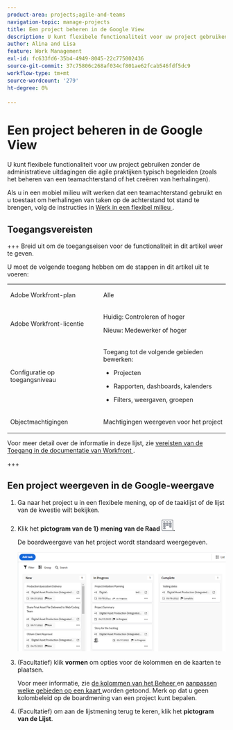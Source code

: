 ```yaml
---
product-area: projects;agile-and-teams
navigation-topic: manage-projects
title: Een project beheren in de Google View
description: U kunt flexibele functionaliteit voor uw project gebruiken zonder de administratieve uitdagingen die agile praktijken typisch begeleiden (zoals het beheren van een teamachterstand of het creëren van herhalingen).
author: Alina and Lisa
feature: Work Management
exl-id: fc633fd6-35b4-4949-8045-22c775002436
source-git-commit: 37c75806c268af034cf801ae62fcab546fdf5dc9
workflow-type: tm+mt
source-wordcount: '279'
ht-degree: 0%

---
```


# Een project beheren in de Google View

<!-- Audited: 2/2024 -->

U kunt flexibele functionaliteit voor uw project gebruiken zonder de administratieve uitdagingen die agile praktijken typisch begeleiden (zoals het beheren van een teamachterstand of het creëren van herhalingen).

Als u in een mobiel milieu wilt werken dat een teamachterstand gebruikt en u toestaat om herhalingen van taken op de achterstand tot stand te brengen, volg de instructies in [ Werk in een flexibel milieu ](../../../agile/work-in-an-agile-environment/work-in-an-agile-environment.md).

## Toegangsvereisten

+++ Breid uit om de toegangseisen voor de functionaliteit in dit artikel weer te geven.

U moet de volgende toegang hebben om de stappen in dit artikel uit te voeren:

<table style="table-layout:auto"> 
 <col> 
 <col> 
 <tbody> 
  <tr> 
   <td role="rowheader">Adobe Workfront-plan</td> 
   <td> <p>Alle</p> </td> 
  </tr> 
  <tr> 
   <td role="rowheader">Adobe Workfront-licentie</td> 
   <td> <p>Huidig: Controleren of hoger</p> 
   <p>Nieuw: Medewerker of hoger</p> </td> 
  </tr> 
  <tr> 
   <td role="rowheader">Configuratie op toegangsniveau</td> 
   <td> <p>Toegang tot de volgende gebieden bewerken:</p> 
    <ul> 
     <li> <p>Projecten</p> </li> 
     <li> <p>Rapporten, dashboards, kalenders</p> </li> 
     <li> <p>Filters, weergaven, groepen</p> </li> 
    </ul> </td> 
  </tr> 
  <tr> 
   <td role="rowheader">Objectmachtigingen</td> 
   <td> <p>Machtigingen weergeven voor het project</p>  </td> 
  </tr> 
 </tbody> 
</table>

Voor meer detail over de informatie in deze lijst, zie [ vereisten van de Toegang in de documentatie van Workfront ](/help/quicksilver/administration-and-setup/add-users/access-levels-and-object-permissions/access-level-requirements-in-documentation.md).

+++


## Een project weergeven in de Google-weergave

1. Ga naar het project u in een flexibele mening, op of de taaklijst of de lijst van de kwestie wilt bekijken.
1. Klik het **pictogram van de 1&rbrace; mening van de Raad ![ Raad ](assets/board-icon-for-agile-view.png).**

   De boardweergave van het project wordt standaard weergegeven.

   ![ Raad mening van project ](assets/project-agile-board-view.png)


1. (Facultatief) klik **vormen** om opties voor de kolommen en de kaarten te plaatsen.

   Voor meer informatie, zie [ de kolommen van het Beheer ](/help/quicksilver/agile/get-started-with-boards/manage-board-columns.md) en [ aanpassen welke gebieden op een kaart ](/help/quicksilver/agile/get-started-with-boards/customize-fields-on-card.md) worden getoond. Merk op dat u geen kolombeleid op de boardmening van een project kunt bepalen.

1. (Facultatief) om aan de lijstmening terug te keren, klik het **pictogram van de Lijst**.
